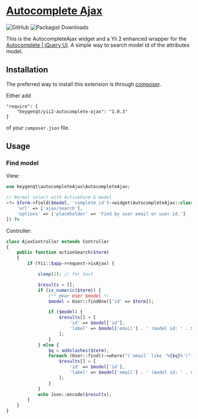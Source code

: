 [Autocomplete Ajax](http://keygenqt.com/work/yii2-autocomplete-ajax)
===================

![GitHub](https://img.shields.io/github/license/keygenqt/yii2-autocomplete-ajax)
![Packagist Downloads](https://img.shields.io/packagist/dt/keygenqt/yii2-autocomplete-ajax)

This is the AutocompleteAjax widget and a Yii 2 enhanced wrapper for the [Autocomplete | jQuery UI](https://jqueryui.com/autocomplete/). A simple way to search model id of the attributes model.

## Installation

The preferred way to install this extension is through [composer](http://getcomposer.org/download/).

Either add

```
"require": {
    "keygenqt/yii2-autocomplete-ajax": "1.0.3"
}
```

of your `composer.json` file.

## Usage

### Find model

View:

```php
use keygenqt\autocompleteAjax\AutocompleteAjax;

// Normal select with ActiveForm & model
<?= $form->field($model, 'complete_id')->widget(AutocompleteAjax::class, [
    'url' => ['ajax/search'],
    'options' => ['placeholder' => 'Find by user email or user id.']
]) ?>
```

Controller:

```php
class AjaxController extends Controller
{
    public function actionSearch($term)
    {
        if (Yii::$app->request->isAjax) {

            sleep(2); // for test

            $results = [];
            if (is_numeric($term)) {
                /** @var User $model */
                $model = User::findOne(['id' => $term]);

                if ($model) {
                    $results[] = [
                        'id' => $model['id'],
                        'label' => $model['email'] . ' (model id: ' . $model['id'] . ')',
                    ];
                }
            } else {
                $q = addslashes($term);
                foreach (User::find()->where("(`email` like '%{$q}%')")->all() as $model) {
                    $results[] = [
                        'id' => $model['id'],
                        'label' => $model['email'] . ' (model id: ' . $model['id'] . ')',
                    ];
                }
            }
            echo Json::encode($results);
        }
    }
}
```